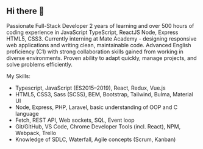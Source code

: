 ## Hi there 👋

Passionate Full-Stack Developer 2 years of learning and over 500 hours of coding experience in JavaScript TypeScript, ReactJS Node, Express HTML5, CSS3. Currently interning at Mate Academy - designing responsive web applications and writing clean, maintainable code. Advanced English proficiency (C1) with strong collaboration skills gained from working in diverse environments. Proven ability to adapt quickly, manage projects, and solve problems efficiently.

My Skills:
* Typescript, JavaScript (ES2015–2019), React, Redux, Vue.js
* HTML5, CSS3, Sass (SCSS), BEM, Bootstrap, Tailwind, Bulma, Material UI
* Node, Express, PHP, Laravel, basic understanding of OOP and C language
* Fetch, REST API, Web sockets, SQL, Event loop
* Git/GitHub, VS Code, Chrome Developer Tools (incl. React), NPM, Webpack, Trello
* Knowledge of SDLC, Waterfall, Agile concepts (Scrum, Kanban) 


<!--
**olafchuszno/olafchuszno** is a ✨ _special_ ✨ repository because its `README.md` (this file) appears on your GitHub profile.

Here are some ideas to get you started:

- 🔭 I’m currently working on ...
- 🌱 I’m currently learning ...
- 👯 I’m looking to collaborate on ...
- 🤔 I’m looking for help with ...
- 💬 Ask me about ...
- 📫 How to reach me: ...
- 😄 Pronouns: ...
- ⚡ Fun fact: ...
-->
